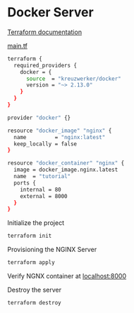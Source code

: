 # Docker Server

[Terraform documentation](https://developer.hashicorp.com/terraform/tutorials/aws-get-started/install-cli?in=terraform%2Faws-get-started)

[main.tf](main.tf)
```sh 
terraform {
  required_providers {
    docker = {
      source  = "kreuzwerker/docker"
      version = "~> 2.13.0"
    }
  }
}

provider "docker" {}

resource "docker_image" "nginx" {
  name         = "nginx:latest"
  keep_locally = false
}

resource "docker_container" "nginx" {
  image = docker_image.nginx.latest
  name  = "tutorial"
  ports {
    internal = 80
    external = 8000
  }
}

```

Initialize the project

```sh
terraform init   
```
Provisioning the NGINX Server
```sh
terraform apply
```
Verify NGNX container at [localhost:8000](http://localhost:8000)

Destroy the server
```sh
terraform destroy
```